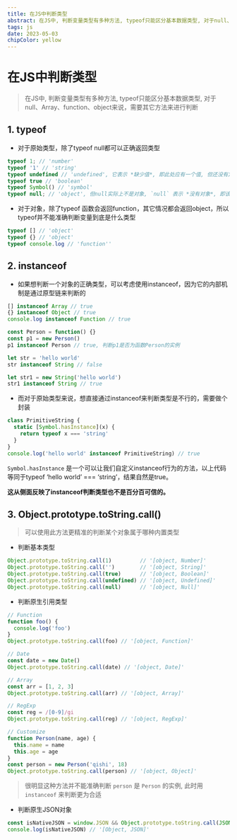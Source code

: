```yaml
---
title: 在JS中判断类型
abstract: 在JS中, 判断变量类型有多种方法, typeof只能区分基本数据类型, 对于null、Array、function、object来说，需要其它方法来进行判断。
tags: js
date: 2023-05-03
chipColor: yellow
---
```


# 在JS中判断类型

> 在JS中, 判断变量类型有多种方法, typeof只能区分基本数据类型, 对于null、Array、function、object来说，需要其它方法来进行判断

## 1. typeof

* 对于原始类型，除了typeof null都可以正确返回类型

```js
typeof 1; // 'number'
typeof '1' // 'string'
typeof undefined // 'undefined', 它表示 *缺少值*, 即此处应有一个值, 但还没有定义
typeof true // 'boolean'
typeof Symbol() // 'symbol'
typeof null; // 'object', 但null实际上不是对象, `null` 表示 *没有对象*, 即该处不应有值，且转为数值时为 `0`
```

* 对于对象，除了typeof 函数会返回function，其它情况都会返回object，所以typeof并不能准确判断变量到底是什么类型

```js
typeof [] // 'object'
typeof {} // 'object'
typeof console.log // 'function''
```

## 2. instanceof

* 如果想判断一个对象的正确类型，可以考虑使用instanceof，因为它的内部机制是通过原型链来判断的

```js
[] instanceof Array // true
{} instanceof Object // true
console.log instanceof Function // true 

const Person = function() {}
const p1 = new Person()
p1 instanceof Person // true, 判断p1是否为函数Person的实例

let str = 'hello world'
str instanceof String // false

let str1 = new String('hello world')
str1 instanceof String // true
```

* 而对于原始类型来说，想直接通过instanceof来判断类型是不行的，需要做个封装

```js
class PrimitiveString {
  static [Symbol.hasInstance](x) {
    return typeof x === 'string'
  }
}
console.log('hello world' instanceof PrimitiveString) // true
```

`Symbol.hasInstance` 是一个可以让我们自定义instanceof行为的方法，以上代码等同于typeof ‘hello world’ === ‘string’，结果自然是true。

**这从侧面反映了instanceof判断类型也不是百分百可信的。**

## 3. Object.prototype.toString.call()

> 可以使用此方法更精准的判断某个对象属于哪种内置类型

* 判断基本类型

```js
Object.prototype.toString.call(1)         // '[object, Number]'
Object.prototype.toString.call('')        // '[object, String]'
Object.prototype.toString.call(true)      // '[object, Boolean]'
Object.prototype.toString.call(undefined) // '[object, Undefined]'
Object.prototype.toString.call(null)      // '[object, Null]'
```

* 判断原生引用类型

```js
// Function
function foo() {
  console.log('foo')
}
Object.prototype.toString.call(foo) // '[object, Function]'
```

```js
// Date
const date = new Date()
Object.prototype.toString.call(date) // '[object, Date]'
```

```js
// Array
const arr = [1, 2, 3]
Object.prototype.toString.call(arr) // '[object, Array]'
```

```js
// RegExp
const reg = /[0-9]/gi
Object.prototype.toString.call(reg) // '[object, RegExp]'
```

```js
// Customize
function Person(name, age) {
  this.name = name
  this.age = age
}
const person = new Person('qishi', 18)
Object.prototype.toString.call(person) // '[object, Object]'
```

> 很明显这种方法并不能准确判断 `person` 是 `Person` 的实例, 此时用 `instanceof` 来判断更为合适

* 判断原生JSON对象

```js
const isNativeJSON = window.JSON && Object.prototype.toString.call(JSON)
console.log(isNativeJSON) // '[Object, JSON]'
```
